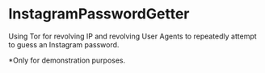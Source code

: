 # InstagramPasswordGetter
Using Tor for revolving IP and revolving User Agents to repeatedly attempt to guess an Instagram password.


*Only for demonstration purposes.
